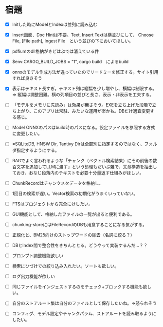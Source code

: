# 宿題
- [x] Initした時にModelとIndexは並列に読み込む
- [x] Insert画面、Doc Hintは不要。Text, Insert Textは横並びにして、
      Choose File, [File path], Ingest File　という並びの下においてほしい。
- [x] pdfiumのdll格納がきどはぶでは消えている件
- [x] $env:CARGO_BUILD_JOBS = "1", cargo build　によるbuild
- [x] onnxのモデル作成方法が違っていたのでリードミーを修正する。サイト引用すれば良さそう

- [x] 表示はテキスト長すぎ。テキスト列は縦幅を少し増やし、横幅は制限する。
      => 縦幅は調整困難。横の列項目の並びと長さ、表示・非表示を工夫する。

- [ ] 「モデルをメモリに先読み」は効果が無さそう。EXEを立ち上げた段階で立ち上がり、このアプリは常駐、みたいな運用が楽かも。DBだけ適宜変更する感じ。
- [ ] Model ONNXのパスはbuild時のパスになる。設定ファイルを参照する方式に変更したい。
- [ ] ※SQLiteDB, HNSW Dir, Tantivy Dirは全部別に指定するのではなく、フォルダ指定するようにする。
- [ ] RAGでよく言われるような「チャンク（ベクトル検索結果）にその前後の数百文字を追加してLLMに渡す」という処理もだいぶ雑で、文章構造を抽出しておき、おなじ段落内のテキストを必要十分量返す仕組みがほしい。
- [ ] ChunkRecordはチャンクメタデータを格納し、
- [ ] 1回目の検索が遅い。Vector検索の初期化がうまくいっていない。
- [ ] FTSはプロジェクトから完全にけしたい。

- [ ] GUI機能として、格納したファイルの一覧が出ると便利である。
- [ ] chunking-storeにはFileRecordのDBも用意することになる気がする。
- [ ] 正規化と、BM25向けのストップワードの除去（名詞に絞る？）
- [ ] DBとIndex間で整合性をきちんととる。どうやって実装するんだ…？？

- [ ] プロンプト調整機能欲しい
- [ ] 検索にひづけでの絞り込み入れたい。ソートも欲しい。
- [ ] ログ出力機能が欲しい

- [ ] 同じファイルをインジェストするのをチェック+ブロックする機能も欲しい。
- [ ] 自分のストアルート集は自分のファイルとして保存したいね。⇒怒られそう
- [ ] コンフィグ、モデル設定やチャンクパラム、ストアルートを読み取るようにしたい。


